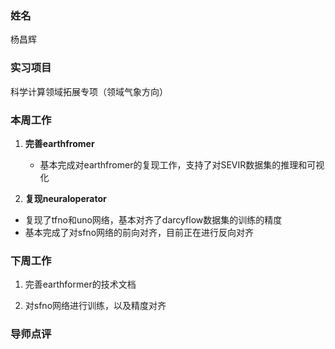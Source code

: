 ### 姓名

杨昌辉

### 实习项目

科学计算领域拓展专项（领域气象方向）

### 本周工作

1. **完善earthfromer**
 
	- 基本完成对earthfromer的复现工作，支持了对SEVIR数据集的推理和可视化


2. **复现neuraloperator**

  - 复现了tfno和uno网络，基本对齐了darcyflow数据集的训练的精度
  - 基本完成了对sfno网络的前向对齐，目前正在进行反向对齐


### 下周工作

1. 完善earthformer的技术文档

2. 对sfno网络进行训练，以及精度对齐

### 导师点评

